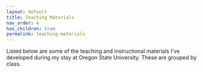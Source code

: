 ```yaml
---
layout: default
title: Teaching Materials
nav_order: 4
has_children: true
permalink: teaching-materials
---
```


Listed below are some of the teaching and instructional materials I've developed during my stay at Oregon State University.
These are grouped by class.

